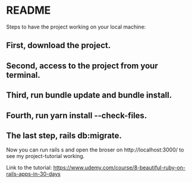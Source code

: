 # README

Steps to have the project working on your local machine:

## First, download the project.

## Second, access to the project from your terminal.

## Third, run bundle update and bundle install.

## Fourth, run yarn install --check-files.

## The last step, rails db:migrate.


Now you can run rails s and open the broser on http://localhost:3000/ to see my project-tutorial working.

Link to the tutorial: https://www.udemy.com/course/8-beautiful-ruby-on-rails-apps-in-30-days
